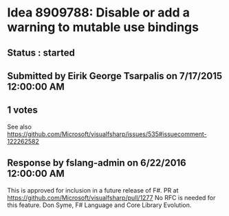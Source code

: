 # Idea 8909788: Disable or add a warning to mutable use bindings #

## Status : started

## Submitted by Eirik George Tsarpalis on 7/17/2015 12:00:00 AM

## 1 votes

See also https://github.com/Microsoft/visualfsharp/issues/535#issuecomment-122262582

## Response by fslang-admin on 6/22/2016 12:00:00 AM

This is approved for inclusion in a future release of F#.
PR at https://github.com/Microsoft/visualfsharp/pull/1277
No RFC is needed for this feature.
Don Syme, F# Language and Core Library Evolution.

